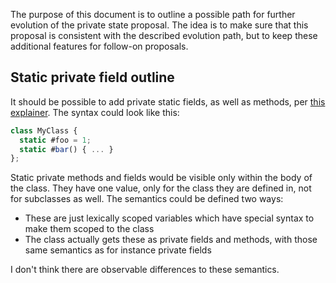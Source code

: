The purpose of this document is to outline a possible path for further evolution of the private state proposal. The idea
is to make sure that this proposal is consistent with the described evolution path, but to keep these additional features
for follow-on proposals.

## Static private field outline

It should be possible to add private static fields, as well as methods, per
[this explainer](https://github.com/tc39/proposal-private-fields/blob/master/METHODS.md). The syntax could look like this:

```js
class MyClass {
  static #foo = 1;
  static #bar() { ... }
};
```

Static private methods and fields would be visible only within the body of the class. They have one value, only for the class
they are defined in, not for subclasses as well. The semantics could be defined two ways:
- These are just lexically scoped variables which have special syntax to make them scoped to the class
- The class actually gets these as private fields and methods, with those same semantics as for instance private fields

I don't think there are observable differences to these semantics.

